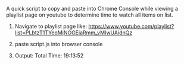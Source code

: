 A quick script to copy and paste into Chrome Console while viewing a playlist page on youtube to determine time to watch all items on list.

1) Navigate to playlist page like: 
   https://www.youtube.com/playlist?list=PLbtzT1TYeoMjNOGEiaRmm_vMIwUAidnQz

2) paste script.js into browser console


3) Output:
          Total Time: 19:13:52
          
